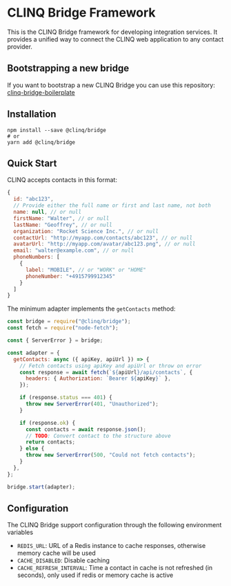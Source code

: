 # CLINQ Bridge Framework

This is the CLINQ Bridge framework for developing integration services.
It provides a unified way to connect the CLINQ web application to any contact provider.

## Bootstrapping a new bridge

If you want to bootstrap a new CLINQ Bridge you can use this repository: [clinq-bridge-boilerplate](https://github.com/sipgate/clinq-bridge-boilerplate)

## Installation

```shell
npm install --save @clinq/bridge
# or
yarn add @clinq/bridge
```

## Quick Start

CLINQ accepts contacts in this format:

```js
{
  id: "abc123",
  // Provide either the full name or first and last name, not both
  name: null, // or null
  firstName: "Walter", // or null
  lastName: "Geoffrey", // or null
  organization: "Rocket Science Inc.", // or null
  contactUrl: "http://myapp.com/contacts/abc123", // or null
  avatarUrl: "http://myapp.com/avatar/abc123.png", // or null
  email: "walter@example.com", // or null
  phoneNumbers: [
    {
      label: "MOBILE", // or "WORK" or "HOME"
      phoneNumber: "+4915799912345"
    }
  ]
}
```

The minimum adapter implements the `getContacts` method:

```js
const bridge = require("@clinq/bridge");
const fetch = require("node-fetch");

const { ServerError } = bridge;

const adapter = {
  getContacts: async ({ apiKey, apiUrl }) => {
    // Fetch contacts using apiKey and apiUrl or throw on error
    const response = await fetch(`${apiUrl}/api/contacts`, {
      headers: { Authorization: `Bearer ${apiKey}` },
    });

    if (response.status === 401) {
      throw new ServerError(401, "Unauthorized");
    }

    if (response.ok) {
      const contacts = await response.json();
      // TODO: Convert contact to the structure above
      return contacts;
    } else {
      throw new ServerError(500, "Could not fetch contacts");
    }
  },
};

bridge.start(adapter);
```

## Configuration

The CLINQ Bridge support configuration through the following environment variables

- `REDIS_URL`: URL of a Redis instance to cache responses, otherwise memory cache will be used
- `CACHE_DISABLED`: Disable caching
- `CACHE_REFRESH_INTERVAL`: Time a contact in cache is not refreshed (in seconds), only used if redis or memory cache is active
